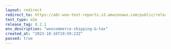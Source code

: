 ```yaml
---
layout: redirect
redirect_to: https://a8c-woo-test-reports.s3.amazonaws.com/public/release/8.2.1/woocommerce-shipping-&-tax/e2e/index.html
test_type: e2e
release_tag: 8.2.1
env_description: "woocommerce-shipping-&-tax"
created_at: "2023-10-16T19:59:23Z"
passed: true
---
```

